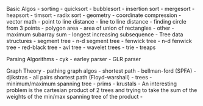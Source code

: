 Basic Algos
	- sorting
		- quicksort
		- bubblesort
		- insertion sort
		- mergesort
		- heapsort
		- timsort
		- radix sort
	- geometry
		- coordinate compression
		- vector math
			- point to line distance
			- line to line distance
			- finding circle from 3 points
			- polygon area
		- area of union of rectangles
	- other
		- maximum subarray sum
		- longest increasing subsequence
		- 
Tree data structures
	- segment tree
		- n-d segment tree
	- fenwick tree
		- n-d fenwick tree
	- red-black tree
	- avl tree
	- wavelet trees
	- trie
	- treaps
	
Parsing Algorithms
	- cyk
	- earley parser
	- GLR parser
	
Graph Theory
	- pathing graph algos
		- shortest path
		- bellman-ford (SPFA)
		- djikstras
		- all pairs shortest path (Floyd-warshall)
	- trees
		- minimum/maximum spanning tree
			- prims
			- krustals
			- An interesting problem is the cartesian product of 2 trees and trying to take the sum of the weights of the min/max spanning tree of the product
		-

